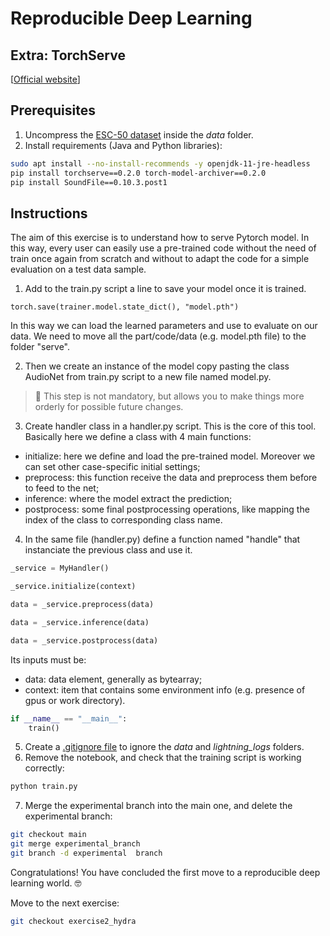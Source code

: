 # Reproducible Deep Learning
## Extra: TorchServe
[[Official website](https://pytorch.org/serve/)] 


## Prerequisites

1. Uncompress the [ESC-50 dataset](https://github.com/karolpiczak/ESC-50) inside the *data* folder.
2. Install requirements (Java and Python libraries):

```bash
sudo apt install --no-install-recommends -y openjdk-11-jre-headless
pip install torchserve==0.2.0 torch-model-archiver==0.2.0
pip install SoundFile==0.10.3.post1
```

## Instructions

The aim of this exercise is to understand how to serve Pytorch model. In this way, every user can easily use a pre-trained code without the need of train once again from scratch and without to adapt the code for a simple evaluation on a test data sample. 


1. Add to the train.py script a line to save your model once it is trained.

```
torch.save(trainer.model.state_dict(), "model.pth")
```

In this way we can load the learned parameters and use to evaluate on our data.
We need to move all the part/code/data (e.g. model.pth file) to the folder "serve".


2. Then we create an instance of the model copy pasting the class AudioNet from train.py script to a new file named model.py.
> :speech_balloon: This step is not mandatory, but allows you to make things more orderly for possible future changes.


3. Create handler class in a handler.py script. This is the core of this tool.
Basically here we define a class with 4 main functions:
  - initialize: here we define and load the pre-trained model. Moreover we can set other case-specific initial settings;
  - preprocess: this function receive the data and preprocess them before to feed to the net;
  - inference: where the model extract the prediction;
  - postprocess: some final postprocessing operations, like mapping the index of the class to corresponding class name.


4. In the same file (handler.py) define a function named "handle" that instanciate the previous class and use it.

```python
_service = MyHandler()

_service.initialize(context)

data = _service.preprocess(data)

data = _service.inference(data)

data = _service.postprocess(data)
```

Its inputs must be:
  - data: data element, generally as bytearray;
  - context: item that contains some environment info (e.g. presence of gpus or work directory).

```python
if __name__ == "__main__":
    train()
```

5. Create a [.gitignore file](https://git-scm.com/docs/gitignore) to ignore the *data* and *lightning_logs* folders.
6. Remove the notebook, and check that the training script is working correctly:

```bash
python train.py
```

7. Merge the experimental branch into the main one, and delete the experimental branch:

```bash
git checkout main
git merge experimental_branch
git branch -d experimental  branch
```

Congratulations! You have concluded the first move to a reproducible deep learning world. :nerd_face:

Move to the next exercise:

```bash
git checkout exercise2_hydra
```
